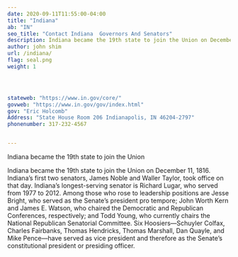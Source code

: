 ```yaml
---
date: 2020-09-11T11:55:00-04:00
title: "Indiana"
ab: "IN"
seo_title: "Contact Indiana  Governors And Senators"
description: Indiana became the 19th state to join the Union on December 11, 1816.
author: john shim
url: /indiana/
flag: seal.png
weight: 1




stateweb: "https://www.in.gov/core/"
govweb: "https://www.in.gov/gov/index.html"
gov: "Eric Holcomb"
Address: "State House Room 206 Indianapolis, IN 46204-2797"
phonenumber: 317-232-4567


---
```

 Indiana became the 19th state to join the Union
 
Indiana became the 19th state to join the Union on December 11, 1816.
 Indiana’s first two senators, James Noble and Waller Taylor, took office on that day. Indiana’s longest-serving senator is Richard Lugar, who served from 1977 to 2012. Among those who rose to leadership positions are Jesse Bright, who served as the Senate’s president pro tempore; John Worth Kern and James E. Watson, who chaired the Democratic and Republican Conferences, respectively; and Todd Young, who currently chairs the National Republican Senatorial Committee. Six Hoosiers—Schuyler Colfax, Charles Fairbanks, Thomas Hendricks, Thomas Marshall, Dan Quayle, and Mike Pence—have served as vice president and therefore as the Senate’s constitutional president or presiding officer.